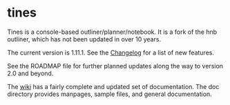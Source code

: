 # tines
Tines is a console-based outliner/planner/notebook.
It is a fork of the hnb outliner,
which has not been updated in over 10 years.

The current version is 1.11.1. See the [Changelog](https://github.com/larrykollar/tines/wiki/Changelog.md) for a list of new features.

See the ROADMAP file for further planned updates
along the way to version 2.0 and beyond.

The [wiki](https://github.com/larrykollar/tines/wiki) has a
fairly complete and updated set of documentation.
The doc directory provides manpages, sample files,
and general documentation.
